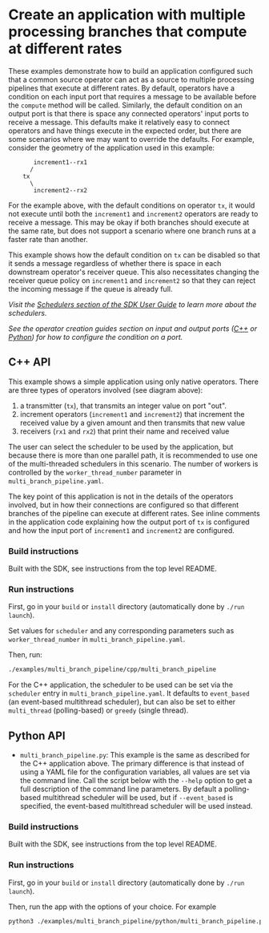 # Create an application with multiple processing branches that compute at different rates

These examples demonstrate how to build an application configured such that a common source operator can act as a source to multiple processing pipelines that execute at different rates. By default, operators have a condition on each input port that requires a message to be available before the `compute` method will be called. Similarly, the default condition on an output port is that there is space any connected operators' input ports to receive a message. This defaults make it relatively easy to connect operators and have things execute in the expected order, but there are some scenarios where we may want to override the defaults. For example, consider the geometry of the application used in this example:

```
       increment1--rx1
      /
    tx
      \
       increment2--rx2
```

For the example above, with the default conditions on operator `tx`, it would not execute until both the `increment1` and `increment2` operators are ready to receive a message. This may be okay if both branches should execute at the same rate, but does not support a scenario where one branch runs at a faster rate than another.

This example shows how the default condition on `tx` can be disabled so that it sends a message regardless of whether there is space in each downstream operator's receiver queue. This also necessitates changing the receiver queue policy on `increment1` and `increment2` so that they can reject the incoming message if the queue is already full.

*Visit the [Schedulers section of the SDK User Guide](https://docs.nvidia.com/holoscan/sdk-user-guide/components/schedulers.html) to learn more about the schedulers.*

*See the operator creation guides section on input and output ports ([C++](https://docs.nvidia.com/holoscan/sdk-user-guide/holoscan_create_operator.html#specifying-operator-inputs-and-outputs-c) or [Python](https://docs.nvidia.com/holoscan/sdk-user-guide/holoscan_create_operator.html#specifying-operator-inputs-and-outputs-python)) for how to configure the condition on a port.*


## C++ API

This example shows a simple application using only native operators. There are three types of operators involved (see diagram above):
  1. a transmitter (`tx`), that transmits an integer value on port "out".
  2. increment operators (`increment1` and `increment2`) that increment the received value by a given amount and then transmits that new value
  3. receivers (`rx1` and `rx2`) that print their name and received value

The user can select the scheduler to be used by the application, but because there is more than one parallel path, it is recommended to use one of the multi-threaded schedulers in this scenario. The number of workers is controlled by the `worker_thread_number` parameter in `multi_branch_pipeline.yaml`.

The key point of this application is not in the details of the operators involved, but in how their connections are configured so that different branches of the pipeline can execute at different rates. See inline comments in the application code explaining how the output port of `tx` is configured and how the input port of `increment1` and `increment2` are configured.

### Build instructions

Built with the SDK, see instructions from the top level README.

### Run instructions

First, go in your `build` or `install` directory (automatically done by `./run launch`).

Set values for `scheduler` and any corresponding parameters such as `worker_thread_number` in `multi_branch_pipeline.yaml`.

Then, run:
```bash
./examples/multi_branch_pipeline/cpp/multi_branch_pipeline
```

For the C++ application, the scheduler to be used can be set via the `scheduler` entry in `multi_branch_pipeline.yaml`. It defaults to `event_based` (an event-based multithread scheduler), but can also be set to either `multi_thread` (polling-based) or `greedy` (single thread).

## Python API

- `multi_branch_pipeline.py`: This example is the same as described for the C++ application above. The primary difference is that instead of using a YAML file for the configuration variables, all values are set via the command line. Call the script below with the `--help` option to get a full description of the command line parameters. By default a polling-based multithread scheduler will be used, but if `--event_based` is specified, the event-based multithread scheduler will be used instead.

### Build instructions

Built with the SDK, see instructions from the top level README.

### Run instructions

First, go in your `build` or `install` directory (automatically done by `./run launch`).

Then, run the app with the options of your choice. For example

```bash
python3 ./examples/multi_branch_pipeline/python/multi_branch_pipeline.py --threads 5
```

